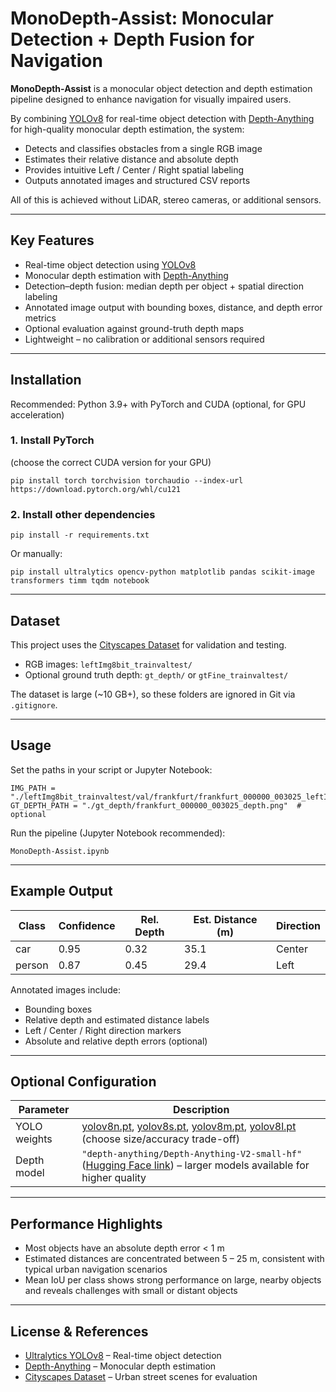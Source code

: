 # MonoDepth-Assist: Monocular Detection + Depth Fusion for Navigation

**MonoDepth-Assist** is a monocular object detection and depth estimation pipeline designed to enhance navigation for visually impaired users.

By combining [YOLOv8](https://github.com/ultralytics/ultralytics) for real-time object detection with [Depth-Anything](https://huggingface.co/spaces/DepthAnything/Depth-Anything) for high-quality monocular depth estimation, the system:

- Detects and classifies obstacles from a single RGB image  
- Estimates their relative distance and absolute depth  
- Provides intuitive Left / Center / Right spatial labeling  
- Outputs annotated images and structured CSV reports  

All of this is achieved without LiDAR, stereo cameras, or additional sensors.

---

## Key Features

- Real-time object detection using [YOLOv8](https://github.com/ultralytics/ultralytics)  
- Monocular depth estimation with [Depth-Anything](https://huggingface.co/spaces/DepthAnything/Depth-Anything)  
- Detection–depth fusion: median depth per object + spatial direction labeling  
- Annotated image output with bounding boxes, distance, and depth error metrics  
- Optional evaluation against ground-truth depth maps  
- Lightweight – no calibration or additional sensors required  

---

## Installation

Recommended: Python 3.9+ with PyTorch and CUDA (optional, for GPU acceleration)

### 1. Install PyTorch  
(choose the correct CUDA version for your GPU)

```
pip install torch torchvision torchaudio --index-url https://download.pytorch.org/whl/cu121
```

### 2. Install other dependencies

```
pip install -r requirements.txt
```

Or manually:

```
pip install ultralytics opencv-python matplotlib pandas scikit-image transformers timm tqdm notebook
```

---

## Dataset

This project uses the [Cityscapes Dataset](https://www.cityscapes-dataset.com/) for validation and testing.

- RGB images: `leftImg8bit_trainvaltest/`  
- Optional ground truth depth: `gt_depth/` or `gtFine_trainvaltest/`  

The dataset is large (~10 GB+), so these folders are ignored in Git via `.gitignore`.

---

## Usage

Set the paths in your script or Jupyter Notebook:

```
IMG_PATH = "./leftImg8bit_trainvaltest/val/frankfurt/frankfurt_000000_003025_leftImg8bit.png"
GT_DEPTH_PATH = "./gt_depth/frankfurt_000000_003025_depth.png"  # optional
```

Run the pipeline (Jupyter Notebook recommended):

```
MonoDepth-Assist.ipynb
```

---

## Example Output

| Class   | Confidence | Rel. Depth | Est. Distance (m) | Direction |
|--------|------------|------------|------------------|-----------|
| car    | 0.95       | 0.32       | 35.1             | Center    |
| person | 0.87       | 0.45       | 29.4             | Left      |

Annotated images include:

- Bounding boxes  
- Relative depth and estimated distance labels  
- Left / Center / Right direction markers  
- Absolute and relative depth errors (optional)

---

## Optional Configuration

| Parameter           | Description                                                                 |
|---------------------|-----------------------------------------------------------------------------|
| YOLO weights        | [yolov8n.pt](https://github.com/ultralytics/ultralytics/releases), [yolov8s.pt](https://github.com/ultralytics/ultralytics/releases), [yolov8m.pt](https://github.com/ultralytics/ultralytics/releases), [yolov8l.pt](https://github.com/ultralytics/ultralytics/releases) (choose size/accuracy trade-off) |
| Depth model         | `"depth-anything/Depth-Anything-V2-small-hf"` ([Hugging Face link](https://huggingface.co/spaces/DepthAnything/Depth-Anything)) – larger models available for higher quality |
                 

---

## Performance Highlights

- Most objects have an absolute depth error < 1 m  
- Estimated distances are concentrated between 5 – 25 m, consistent with typical urban navigation scenarios  
- Mean IoU per class shows strong performance on large, nearby objects and reveals challenges with small or distant objects

---

## License & References

- [Ultralytics YOLOv8](https://github.com/ultralytics/ultralytics) – Real-time object detection  
- [Depth-Anything](https://huggingface.co/spaces/DepthAnything/Depth-Anything) – Monocular depth estimation  
- [Cityscapes Dataset](https://www.cityscapes-dataset.com/) – Urban street scenes for evaluation


